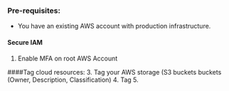 ### Pre-requisites:
- You have an existing AWS account with production infrastructure.

#### Secure IAM
1. Enable MFA on root AWS Account

####Tag cloud resources:
3. Tag your AWS storage (S3 buckets buckets (Owner, Description, Classification)
4. Tag 
5. 
